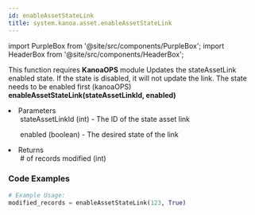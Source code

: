 ```yaml
---
id: enableAssetStateLink
title: system.kanoa.asset.enableAssetStateLink
---
```


import PurpleBox from '@site/src/components/PurpleBox';
import HeaderBox from '@site/src/components/HeaderBox';

<PurpleBox>This function requires <b>KanoaOPS</b> module</PurpleBox>
<HeaderBox header="Description">Updates the stateAssetLink enabled state. If the state is disabled, it will not update the link. The state needs to be enabled first (kanoaOPS)</HeaderBox>
<HeaderBox header="Syntax">
    <b>enableAssetStateLink(stateAssetLinkId, enabled)</b>
    <li> Parameters <br />
        <ul>stateAssetLinkId (int) - The ID of the state asset link</ul>
        <ul>enabled (boolean) - The desired state of the link</ul>
    </li>
    <li> Returns <br />
        <ul># of records modified (int)</ul>
    </li>
</HeaderBox>

### Code Examples

```python
# Example Usage:
modified_records = enableAssetStateLink(123, True)
